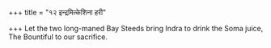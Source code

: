 +++
title = "१२ इन्द्रमित्केशिना हरी"

+++
Let the two long-maned Bay Steeds bring Indra to drink the Soma juice,  
     The Bountiful to our sacrifice.